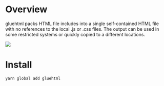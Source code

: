 # Overview

gluehtml packs HTML file includes into a single self-contained HTML file with no references to the local .js or .css files. The output can be used in some restricted systems or quickly copied to a different locations.

![](assets/preview.pngassets)

# Install

```bash
yarn global add gluehtml
```
